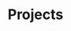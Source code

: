 ---
layout: taxonomy
taxonomy_type: category
taxonomy_term: projects
title: Projects
description: A collection of my projects.
permalink: /projects/
paginate_path: /projects/page:num/
---